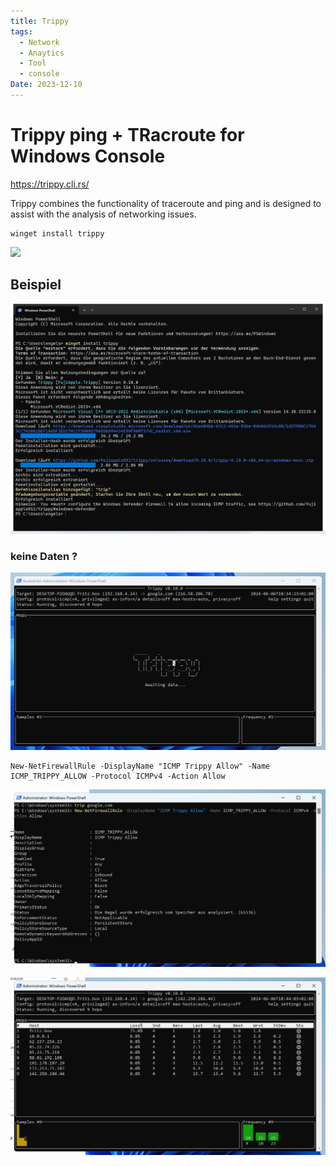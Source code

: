 ```yaml
---
title: Trippy
tags:
  - Network
  - Anaytics
  - Tool
  - console
Date: 2023-12-10
---
```


# Trippy ping + TRacroute for Windows Console 

<https://trippy.cli.rs/>

Trippy combines the functionality of traceroute and ping and is designed to assist with the analysis of networking issues.
```BAT
winget install trippy

```

![](https://trippy.cli.rs/assets/0.8.0/trippy.gif)

## Beispiel 
![](../_asset/2023-12-10-Trippy_image_1.png)

### keine Daten ?

![](../_asset/2023-12-10-Trippy_image_2.png)

```
New-NetFirewallRule -DisplayName "ICMP Trippy Allow" -Name ICMP_TRIPPY_ALLOW -Protocol ICMPv4 -Action Allow
```

![](../_asset/2023-12-10-Trippy_image_3.png)

![](../_asset/2023-12-10-Trippy_image_4.png)
